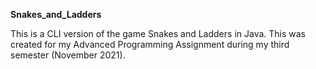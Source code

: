 <b>Snakes_and_Ladders</b>


This is a CLI version of the game Snakes and Ladders in Java. This was created for my Advanced Programming Assignment during my third semester (November 2021).
